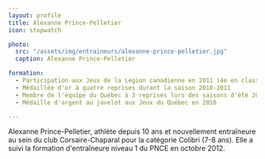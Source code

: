 ```yaml
---
layout: profile
title: Alexanne Prince-Pelletier
icon: stopwatch

photo:
  src: "/assets/img/entraineurs/alexanne-prince-pelletier.jpg"
  caption: Alexanne Prince-Pelletier

formation:
  - Participation aux Jeux de la Légion canadienne en 2011 (4e en classement au niveau cadet)
  - Médaillée d'or à quatre reprises durant la saison 2010-2011
  - Membre de l'équipe du Québec à 3 reprises lors des saisons d'été 2010 et 2011
  - Médaille d'argent au javelot aux Jeux du Québec en 2010

---
```


Alexanne Prince-Pelletier, athlète depuis 10 ans et nouvellement entraîneure au sein du club Corsaire-Chaparal pour la catégorie Colibri (7-8 ans). Elle a suivi la formation d'entraîneure niveau 1 du PNCE en octobre 2012.
